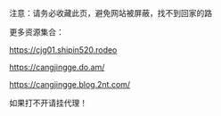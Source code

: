 注意：请务必收藏此页，避免网站被屏蔽，找不到回家的路
<base target="_blank" />


更多资源集合：


https://cjg01.shipin520.rodeo

https://cangjingge.do.am/

https://cangjingge.blog.2nt.com/


如果打不开请挂代理！

